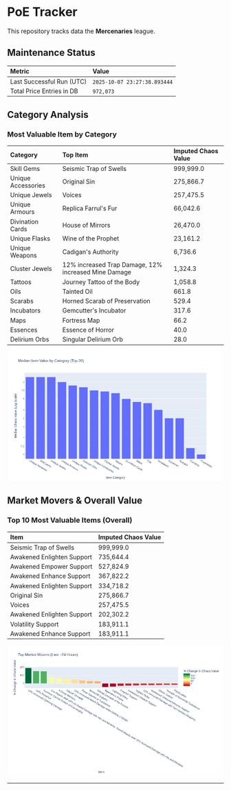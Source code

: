 # PoE Tracker

This repository tracks data the **Mercenaries** league.

## Maintenance Status

<!-- START_MAINTENANCE -->
| Metric | Value |
|:---|:---|
| Last Successful Run (UTC) | `2025-10-07 23:27:38.893444` |
| Total Price Entries in DB | `972,073` |

<!-- END_MAINTENANCE -->

## Category Analysis

<!-- START_CATEGORY_ANALYSIS -->
### Most Valuable Item by Category
| Category | Top Item | Imputed Chaos Value |
| :--- | :--- | :--- |
| Skill Gems | Seismic Trap of Swells | 999,999.0 |
| Unique Accessories | Original Sin | 275,866.7 |
| Unique Jewels | Voices | 257,475.5 |
| Unique Armours | Replica Farrul's Fur | 66,042.6 |
| Divination Cards | House of Mirrors | 26,470.0 |
| Unique Flasks | Wine of the Prophet | 23,161.2 |
| Unique Weapons | Cadigan's Authority | 6,736.6 |
| Cluster Jewels | 12% increased Trap Damage, 12% increased Mine Damage | 1,324.3 |
| Tattoos | Journey Tattoo of the Body | 1,058.8 |
| Oils | Tainted Oil | 661.8 |
| Scarabs | Horned Scarab of Preservation | 529.4 |
| Incubators | Gemcutter's Incubator | 317.6 |
| Maps | Fortress Map | 66.2 |
| Essences | Essence of Horror | 40.0 |
| Delirium Orbs | Singular Delirium Orb | 28.0 |


![Category Analysis Chart](charts/category_analysis.png)
<!-- END_CATEGORY_ANALYSIS -->

## Market Movers & Overall Value

<!-- START_ANALYSIS -->
### Top 10 Most Valuable Items (Overall)
| Item | Imputed Chaos Value |
| :--- | :--- |
| Seismic Trap of Swells | 999,999.0 |
| Awakened Enlighten Support | 735,644.4 |
| Awakened Empower Support | 527,824.9 |
| Awakened Enhance Support | 367,822.2 |
| Awakened Enlighten Support | 334,718.2 |
| Original Sin | 275,866.7 |
| Voices | 257,475.5 |
| Awakened Enlighten Support | 202,302.2 |
| Volatility Support | 183,911.1 |
| Awakened Enhance Support | 183,911.1 |


![Market Movers Chart](charts/market_movers.png)
<!-- END_ANALYSIS -->

---
